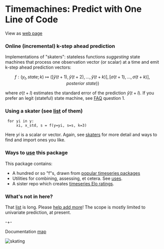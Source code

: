 # Timemachines: Predict with One Line of Code 
View as [web page](https://microprediction.github.io/timemachines/)

### Online (incremental) k-step ahead prediction
Implementations of "skaters": stateless functions *suggesting* state machines that process one observation vector (or scalar) at a time and emit k-step ahead prediction vectors:

  $$
    f : (y_t, state; k) \mapsto ( [\hat{y}(t+1),\hat{y}(t+2),\dots,\hat{y}(t+k) ], [\sigma(t+1),\dots,\sigma(t+k)], posterior\ state))
  $$

where $\sigma(t+l)$ estimates the standard error of the prediction $\hat{y}(t+l)$. If you prefer an legit (stateful) state machine, see [FAQ](https://github.com/microprediction/timemachines/blob/main/FAQ.md) question 1. 


### Using a skater (see [list](https://microprediction.github.io/timemachines/skaters.html) of them)

     for yi in y:
         xi, x_std, s = f(y=yi, s=s, k=3)

Here *yi* is a scalar or vector. Again, see [skaters](https://microprediction.github.io/timemachines/skaters.html) for more detail and
ways to find and import ones you like. 

### Ways to [use](https://microprediction.github.io/timemachines/uses) this package
This package contains:

- A hundred or so "f"s, drawn from [popular timeseries packages](https://microprediction.github.io/timemachines/skaters.html) 
- Utilities for combining, assessing, et cetera. See [uses](https://microprediction.github.io/timemachines/uses).  
- A sister repo which creates [timeseries Elo ratings](https://microprediction.github.io/timeseries-elo-ratings/html_leaderboards/residual-k_013.html). 

### What's not in here?
That [list](https://www.microprediction.com/blog/popular-timeseries-packages) is long. Please [help add more](https://github.com/microprediction/timemachines/issues?q=is%3Aissue+is%3Aopen+label%3A%22create+colab+example%22)! The scope is mostly
limited to univariate prediction, at present. 




-+- 

Documentation [map](https://microprediction.github.io/timemachines/map.html)
 
  


![skating](https://i.imgur.com/elu5muO.png)
